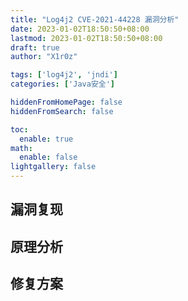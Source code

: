 ```yaml
---
title: "Log4j2 CVE-2021-44228 漏洞分析"
date: 2023-01-02T18:50:50+08:00
lastmod: 2023-01-02T18:50:50+08:00
draft: true
author: "X1r0z"

tags: ['log4j2', 'jndi']
categories: ['Java安全']

hiddenFromHomePage: false
hiddenFromSearch: false

toc:
  enable: true
math:
  enable: false
lightgallery: false
---
```


<!--more-->

## 漏洞复现



## 原理分析



## 修复方案

